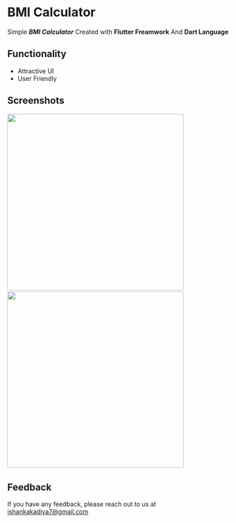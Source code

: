 # BMI Calculator

Simple ***BMI Calculator*** Created with **Flutter Freamwork** And **Dart Language**


## Functionality

- Attractive UI
- User Friendly

## Screenshots 
<img src="https://user-images.githubusercontent.com/113764228/204088644-c6f82194-0aaa-4cc7-94ea-3cdcead677f3.gif" width="400"> &nbsp; 
<img src="https://user-images.githubusercontent.com/113764228/204088236-d9466b64-8c80-4848-8ce2-6023d88ff81f.jpg" width="400"> &nbsp; 



## Feedback

If you have any feedback, please reach out to us at ishankakadiya7@gmail.com

